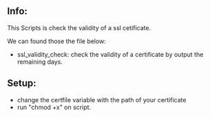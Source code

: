 ## Info:

This Scripts is check the validity of a ssl cetificate.

We can found those the file below:

* ssl_validity_check: check the validity of a certificate by output the remaining days.

## Setup:

* change the certfile variable with the path of your certificate
* run "chmod +x" on script.
